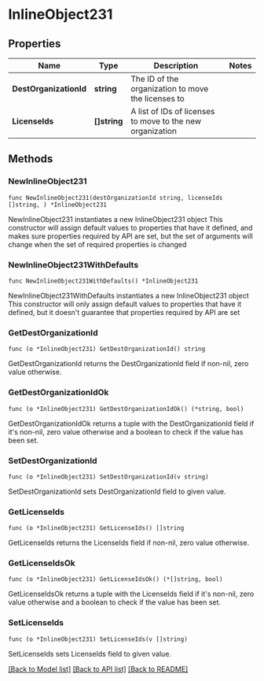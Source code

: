 # InlineObject231

## Properties

Name | Type | Description | Notes
------------ | ------------- | ------------- | -------------
**DestOrganizationId** | **string** | The ID of the organization to move the licenses to | 
**LicenseIds** | **[]string** | A list of IDs of licenses to move to the new organization | 

## Methods

### NewInlineObject231

`func NewInlineObject231(destOrganizationId string, licenseIds []string, ) *InlineObject231`

NewInlineObject231 instantiates a new InlineObject231 object
This constructor will assign default values to properties that have it defined,
and makes sure properties required by API are set, but the set of arguments
will change when the set of required properties is changed

### NewInlineObject231WithDefaults

`func NewInlineObject231WithDefaults() *InlineObject231`

NewInlineObject231WithDefaults instantiates a new InlineObject231 object
This constructor will only assign default values to properties that have it defined,
but it doesn't guarantee that properties required by API are set

### GetDestOrganizationId

`func (o *InlineObject231) GetDestOrganizationId() string`

GetDestOrganizationId returns the DestOrganizationId field if non-nil, zero value otherwise.

### GetDestOrganizationIdOk

`func (o *InlineObject231) GetDestOrganizationIdOk() (*string, bool)`

GetDestOrganizationIdOk returns a tuple with the DestOrganizationId field if it's non-nil, zero value otherwise
and a boolean to check if the value has been set.

### SetDestOrganizationId

`func (o *InlineObject231) SetDestOrganizationId(v string)`

SetDestOrganizationId sets DestOrganizationId field to given value.


### GetLicenseIds

`func (o *InlineObject231) GetLicenseIds() []string`

GetLicenseIds returns the LicenseIds field if non-nil, zero value otherwise.

### GetLicenseIdsOk

`func (o *InlineObject231) GetLicenseIdsOk() (*[]string, bool)`

GetLicenseIdsOk returns a tuple with the LicenseIds field if it's non-nil, zero value otherwise
and a boolean to check if the value has been set.

### SetLicenseIds

`func (o *InlineObject231) SetLicenseIds(v []string)`

SetLicenseIds sets LicenseIds field to given value.



[[Back to Model list]](../README.md#documentation-for-models) [[Back to API list]](../README.md#documentation-for-api-endpoints) [[Back to README]](../README.md)


